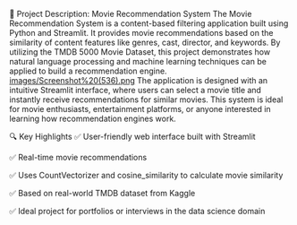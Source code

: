 📌 Project Description: Movie Recommendation System
The Movie Recommendation System is a content-based filtering application built using Python and Streamlit. It provides movie recommendations based on the similarity of content features like genres, cast, director, and keywords. By utilizing the TMDB 5000 Movie Dataset, this project demonstrates how natural language processing and machine learning techniques can be applied to build a recommendation engine.
[images/Screenshot%20(536).png](https://github.com/alwaysramesh/movie-recommendation-system/blob/b6c19f758078f7f8d34449244d0f42e1a0ae216f/Screenshot%20(536).png)
The application is designed with an intuitive Streamlit interface, where users can select a movie title and instantly receive recommendations for similar movies. This system is ideal for movie enthusiasts, entertainment platforms, or anyone interested in learning how recommendation engines work.

🔍 Key Highlights
✅ User-friendly web interface built with Streamlit

✅ Real-time movie recommendations

✅ Uses CountVectorizer and cosine_similarity to calculate movie similarity

✅ Based on real-world TMDB dataset from Kaggle

✅ Ideal project for portfolios or interviews in the data science domain
